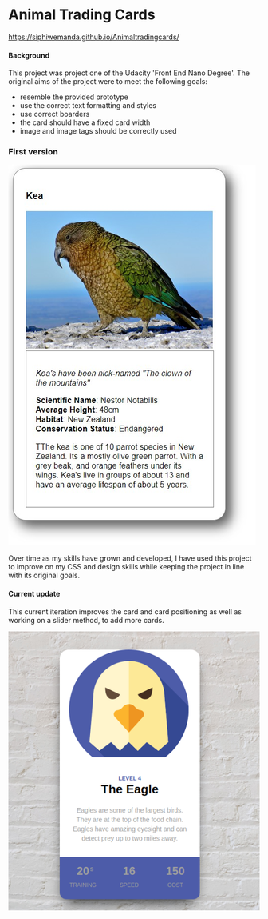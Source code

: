# **Animal Trading Cards**

https://siphiwemanda.github.io/Animaltradingcards/ 

#### Background

This project was project one of the Udacity 'Front End Nano Degree'. The original aims of the project were to meet the following goals: 
- resemble the provided prototype
- use the correct text formatting and styles
- use correct boarders
- the card should have a fixed card width
- image and image tags should be correctly used

### First version

![Image of old project](img/keaOld.jpg)

Over time as my skills have grown and developed, I have used this project to improve on my CSS  and design skills while keeping the project in line with its original goals. 

#### Current update

This current iteration improves the card and card positioning as well as working on a slider method, to add more cards.

![Image of new project](img/currentversion.png)

